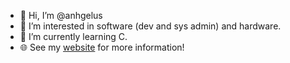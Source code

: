 - 👋 Hi, I’m @anhgelus
- 👀 I’m interested in software (dev and sys admin) and hardware.
- 🌱 I’m currently learning C.
- 🌐 See my [website](https://anhgelus.github.io/) for more information!
